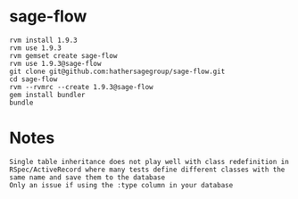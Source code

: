 sage-flow
=========

    rvm install 1.9.3
    rvm use 1.9.3
    rvm gemset create sage-flow
    rvm use 1.9.3@sage-flow
    git clone git@github.com:hathersagegroup/sage-flow.git
    cd sage-flow
    rvm --rvmrc --create 1.9.3@sage-flow
    gem install bundler
    bundle

Notes
=====

    Single table inheritance does not play well with class redefinition in RSpec/ActiveRecord where many tests define different classes with the same name and save them to the database
    Only an issue if using the :type column in your database
